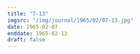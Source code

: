 ```yaml
---
title: "7-13"
imgsrc: "/img/journal/1965/02/07-13.jpg"
date: 1965-02-07
enddate: 1965-02-13
draft: false
---
```


<!-- fix pre-formatted input -->

